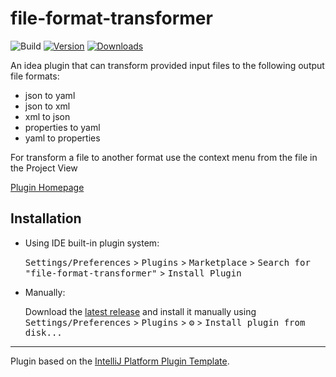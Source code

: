# file-format-transformer

![Build](https://github.com/astrapi69/file-format-transformer/workflows/Build/badge.svg)
[![Version](https://img.shields.io/jetbrains/plugin/v/com.github.astrapi69.fileformattransformer.svg)](https://plugins.jetbrains.com/plugin/com.github.astrapi69.fileformattransformer)
[![Downloads](https://img.shields.io/jetbrains/plugin/d/com.github.astrapi69.fileformattransformer.svg)](https://plugins.jetbrains.com/plugin/com.github.astrapi69.fileformattransformer)

<!-- Plugin description -->

An idea plugin that can transform provided input files to the following output file formats:

* json to yaml
* json to xml
* xml to json
* properties to yaml
* yaml to properties

For transform a file to another format use the context menu from the file in the Project View

[Plugin Homepage](https://plugins.jetbrains.com/plugin/20994-file-format-transformer)
<!-- Plugin description end -->

## Installation

- Using IDE built-in plugin system:
  
  <kbd>Settings/Preferences</kbd> > <kbd>Plugins</kbd> > <kbd>Marketplace</kbd> > <kbd>Search for "file-format-transformer"</kbd> >
  <kbd>Install Plugin</kbd>
  
- Manually:

  Download the [latest release](https://github.com/astrapi69/file-format-transformer/releases/latest) and install it manually using
  <kbd>Settings/Preferences</kbd> > <kbd>Plugins</kbd> > <kbd>⚙️</kbd> > <kbd>Install plugin from disk...</kbd>


---
Plugin based on the [IntelliJ Platform Plugin Template][template].

[template]: https://github.com/JetBrains/intellij-platform-plugin-template
